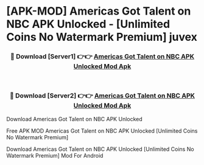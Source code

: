 # [APK-MOD] Americas Got Talent on NBC APK Unlocked - [Unlimited Coins No Watermark Premium] juvex



<div align="center">
<h3>🔴 Download [Server1] 👉👉 <a href="https://momento.my/?title=Americas_Got_Talent_on_NBC_APK_Unlocked">Americas Got Talent on NBC APK Unlocked Mod Apk</a></h3><br>

<h3>🔴 Download [Server2] 👉👉 <a href="https://momento.my/?title=Americas_Got_Talent_on_NBC_APK_Unlocked">Americas Got Talent on NBC APK Unlocked Mod Apk</a></h3>
</div>



Download Americas Got Talent on NBC APK Unlocked 

Free APK MOD Americas Got Talent on NBC APK Unlocked [Unlimited Coins No Watermark Premium]

Download Americas Got Talent on NBC APK Unlocked [Unlimited Coins No Watermark Premium] Mod For Android
